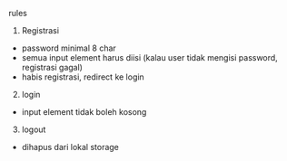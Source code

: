 rules
1. Registrasi
- password minimal 8 char
- semua input element harus diisi (kalau user tidak mengisi password, registrasi gagal)
- habis registrasi, redirect ke login
2. login
- input element tidak boleh kosong
3. logout
- dihapus dari lokal storage